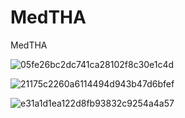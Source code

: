 # MedTHA
MedTHA

![05fe26bc2dc741ca28102f8c30e1c4d](https://github.com/user-attachments/assets/1cf896a8-f76c-43ea-86ba-526ab286aeb8)

![21175c2260a6114494d943b47d6bfef](https://github.com/user-attachments/assets/9870a550-6cfe-4b99-8d43-a4f1ce15b062)

![e31a1d1ea122d8fb93832c9254a4a57](https://github.com/user-attachments/assets/188e8036-96b1-48aa-8313-30ffd09ebf47)




